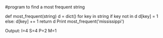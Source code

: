 #program to find a most frequent string
 
def most_frequent(string)
    d = dict()
  for key in string
 if key not in d
   d[key] = 1
  else:
    d[key] += 1
 return d
Print most_frequent('mississippi')

Output:
I=4
S=4
P=2
M=1
